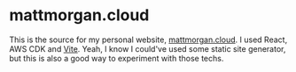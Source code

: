 # mattmorgan.cloud

This is the source for my personal website, [mattmorgan.cloud](https://mattmorgan.cloud). I used React, AWS CDK and [Vite](https://vitejs.dev/). Yeah, I know I could've used some static site generator, but this is also a good way to experiment with those techs.
